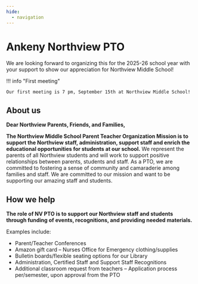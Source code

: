 ```yaml
---
hide:
  - navigation
---
```


# Ankeny Northview PTO

We are looking forward to organizing this for the 2025-26 school year with your support to show our appreciation for
Northview Middle School!

!!! info "First meeting"

    Our first meeting is 7 pm, September 15th at Northview Middle School!

## About us

**Dear Northview Parents, Friends, and Families,**

**The Northview Middle School Parent Teacher Organization Mission is to support the Northview staff, administration,
support staff and enrich the educational opportunities for students at our school.** We represent the parents of all
Northview students and will work to support positive relationships between parents, students and staff. As a PTO, we are
committed to fostering a sense of community and camaraderie among families and staff. We are committed to our mission
and want to be supporting our amazing staff and students.

## How we help

**The role of NV PTO is to support our Northview staff and students through funding of events, recognitions, and
providing needed materials.**

Examples include:

- Parent/Teacher Conferences
- Amazon gift card – Nurses Office for Emergency clothing/supplies
- Bulletin boards/flexible seating options for our Library
- Administration, Certified Staff and Support Staff Recognitions
- Additional classroom request from teachers – Application process per/semester, upon approval from the PTO
